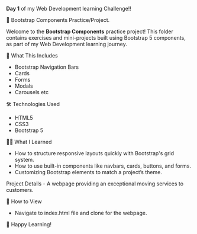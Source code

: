 **Day 1** of my Web Development learning Challenge!!

📁 Bootstrap Components Practice/Project.

Welcome to the **Bootstrap Components** practice project!
This folder contains exercises and mini-projects built using Bootstrap 5 components, as part of my Web Development learning journey.

🚀 What This Includes
- Bootstrap Navigation Bars
- Cards
- Forms
- Modals
- Carousels etc

🛠️ Technologies Used
- HTML5
- CSS3
- Bootstrap 5

👩‍💻 What I Learned
- How to structure responsive layouts quickly with Bootstrap's grid system.
- How to use built-in components like navbars, cards, buttons, and forms.
- Customizing Bootstrap elements to match a project’s theme.

Project Details - A webpage providing an exceptional moving services to customers.

📂 How to View
- Navigate to index.html file and clone for the webpage.


🚀 Happy Learning!
